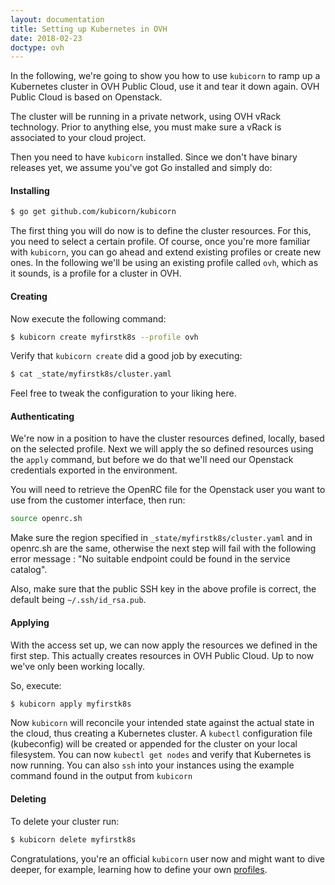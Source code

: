 ```yaml
---
layout: documentation
title: Setting up Kubernetes in OVH
date: 2018-02-23
doctype: ovh
---
```


In the following, we're going to show you how to use `kubicorn` to ramp up a Kubernetes cluster in OVH Public Cloud, use it and tear it down again. OVH Public Cloud is based on Openstack.

The cluster will be running in a private network, using OVH vRack technology. Prior to anything else, you must make sure a vRack is associated to your cloud project.

Then you need to have `kubicorn` installed. Since we don't have binary releases yet, we assume you've got Go installed and simply do:

#### Installing

```bash
$ go get github.com/kubicorn/kubicorn
```

The first thing you will do now is to define the cluster resources.
For this, you need to select a certain profile. Of course, once you're more familiar with `kubicorn`, you can go ahead and extend existing profiles or create new ones.
In the following we'll be using an existing profile called `ovh`, which as it sounds, is a profile for a cluster in OVH.

#### Creating

Now execute the following command:

```bash
$ kubicorn create myfirstk8s --profile ovh
```

Verify that `kubicorn create` did a good job by executing:

```bash
$ cat _state/myfirstk8s/cluster.yaml
```

Feel free to tweak the configuration to your liking here.

#### Authenticating

We're now in a position to have the cluster resources defined, locally, based on the selected profile.
Next we will apply the so defined resources using the `apply` command, but before we do that we'll need our Openstack credentials exported in the environment.

You will need to retrieve the OpenRC file for the Openstack user you want to use from the customer interface, then run:

```bash
source openrc.sh
```
Make sure the region specified in `_state/myfirstk8s/cluster.yaml` and in openrc.sh are the same, otherwise the next step will fail with the following error message : "No suitable endpoint could be found in the service catalog".

Also, make sure that the public SSH key in the above profile is correct, the default being `~/.ssh/id_rsa.pub`.

#### Applying

With the access set up, we can now apply the resources we defined in the first step.
This actually creates resources in OVH Public Cloud. Up to now we've only been working locally.

So, execute:

```bash
$ kubicorn apply myfirstk8s
```

Now `kubicorn` will reconcile your intended state against the actual state in the cloud, thus creating a Kubernetes cluster.
A `kubectl` configuration file (kubeconfig) will be created or appended for the cluster on your local filesystem.
You can now `kubectl get nodes` and verify that Kubernetes is now running.
You can also `ssh` into your instances using the example command found in the output from `kubicorn`

#### Deleting

To delete your cluster run:

```bash
$ kubicorn delete myfirstk8s
```

Congratulations, you're an official `kubicorn` user now and might want to dive deeper,
for example, learning how to define your own [profiles](https://github.com/kubicorn/kubicorn/tree/master/profiles).
